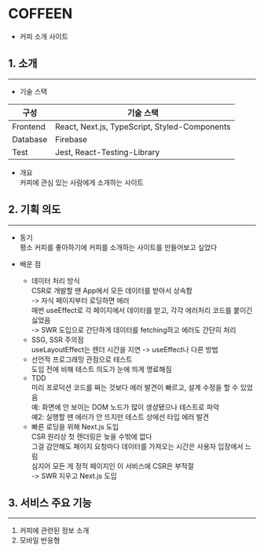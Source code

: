 # COFFEEN

- 커피 소개 사이트

## 1. 소개

---

- 기술 스택

| 구성     | 기술 스택                                     |
| -------- | --------------------------------------------- |
| Frontend | React, Next.js, TypeScript, Styled-Components |
| Database | Firebase                                      |
| Test     | Jest, React-Testing-Library                   |

- 개요  
  커피에 관심 있는 사람에게 소개하는 사이트

## 2. 기획 의도

---

- 동기  
  평소 커피를 좋아하기에 커피를 소개하는 사이트를 만들어보고 싶었다

- 배운 점  
  - 데이터 처리 방식  
    CSR로 개발할 땐 App에서 모든 데이터를 받아서 상속함  
    -> 자식 페이지부터 로딩하면 에러  
    매번 useEffect로 각 페이지에서 데이터를 받고, 각각 에러처리 코드를 붙이긴 싫었음  
    -> SWR 도입으로 간단하게 데이터를 fetching하고 에러도 간단히 처리  
  - SSG, SSR 주의점  
    useLayoutEffect는 렌더 시간을 지연 -> useEffect나 다른 방법  
  - 선언적 프로그래밍 관점으로 테스트  
    도입 전에 비해 테스트 의도가 눈에 띄게 명료해짐  
  - TDD  
    미리 프로덕션 코드를 짜는 것보다 에러 발견이 빠르고, 설계 수정을 할 수 있었음  
    예: 화면에 안 보이는 DOM 노드가 많이 생성됐으나 테스트로 파악  
    예2: 실행할 땐 에러가 안 뜨지만 테스트 상에선 타입 에러 발견  
  - 빠른 로딩을 위해 Next.js 도입  
    CSR 원리상 첫 렌더링은 늦을 수밖에 없다  
    그걸 감안해도 페이지 요청마다 데이터를 가져오는 시간은 사용자 입장에서 느림  
    심지어 모든 게 정적 페이지인 이 서비스에 CSR은 부적절  
    -> SWR 지우고 Next.js 도입  

## 3. 서비스 주요 기능

---

1. 커피에 관련된 정보 소개  
2. 모바일 반응형
